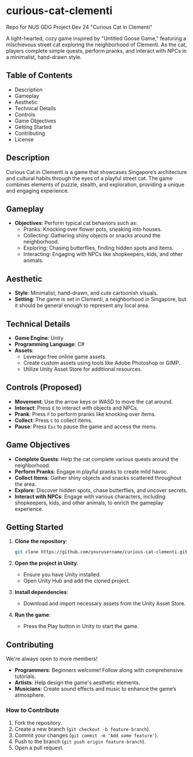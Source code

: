 # curious-cat-clementi
Repo for NUS GDG Project Dev 24 "Curious Cat in Clementi"

A light-hearted, cozy game inspired by "Untitled Goose Game," featuring a mischievous street cat exploring the neighborhood of Clementi. As the cat, players complete simple quests, perform pranks, and interact with NPCs in a minimalist, hand-drawn style.

## Table of Contents
- Description
- Gameplay
- Aesthetic
- Technical Details
- Controls
- Game Objectives
- Getting Started
- Contributing
- License

## Description
Curious Cat in Clementi is a game that showcases Singapore’s architecture and cultural habits through the eyes of a playful street cat. The game combines elements of puzzle, stealth, and exploration, providing a unique and engaging experience.

## Gameplay
- **Objectives**: Perform typical cat behaviors such as:
  - Pranks: Knocking over flower pots, sneaking into houses.
  - Collecting: Gathering shiny objects or snacks around the neighborhood.
  - Exploring: Chasing butterflies, finding hidden spots and items.
  - Interacting: Engaging with NPCs like shopkeepers, kids, and other animals.

## Aesthetic
- **Style**: Minimalist, hand-drawn, and cute cartoonish visuals.
- **Setting**: The game is set in Clementi, a neighborhood in Singapore, but it should be general enough to represent any local area.

## Technical Details
- **Game Engine**: Unity
- **Programming Language**: C#
- **Assets**: 
  - Leverage free online game assets.
  - Create custom assets using tools like Adobe Photoshop or GIMP.
  - Utilize Unity Asset Store for additional resources.

## Controls (Proposed)
- **Movement**: Use the arrow keys or WASD to move the cat around.
- **Interact**: Press `E` to interact with objects and NPCs.
- **Prank**: Press `F` to perform pranks like knocking over items.
- **Collect**: Press `C` to collect items.
- **Pause**: Press `Esc` to pause the game and access the menu.

## Game Objectives
- **Complete Quests**: Help the cat complete various quests around the neighborhood.
- **Perform Pranks**: Engage in playful pranks to create mild havoc.
- **Collect Items**: Gather shiny objects and snacks scattered throughout the area.
- **Explore**: Discover hidden spots, chase butterflies, and uncover secrets.
- **Interact with NPCs**: Engage with various characters, including shopkeepers, kids, and other animals, to enrich the gameplay experience.

## Getting Started
1. **Clone the repository**:
    ```bash
    git clone https://github.com/yourusername/curious-cat-clementi.git
    ```
2. **Open the project in Unity**:
    - Ensure you have Unity installed.
    - Open Unity Hub and add the cloned project.

3. **Install dependencies**:
    - Download and import necessary assets from the Unity Asset Store.

4. **Run the game**:
    - Press the Play button in Unity to start the game.

## Contributing
We're always open to more members!
- **Programmers**: Beginners welcome! Follow along with comprehensive tutorials.
- **Artists**: Help design the game's aesthetic elements.
- **Musicians**: Create sound effects and music to enhance the game’s atmosphere.

### How to Contribute
1. Fork the repository.
2. Create a new branch (`git checkout -b feature-branch`).
3. Commit your changes (`git commit -m 'Add some feature'`).
4. Push to the branch (`git push origin feature-branch`).
5. Open a pull request.


